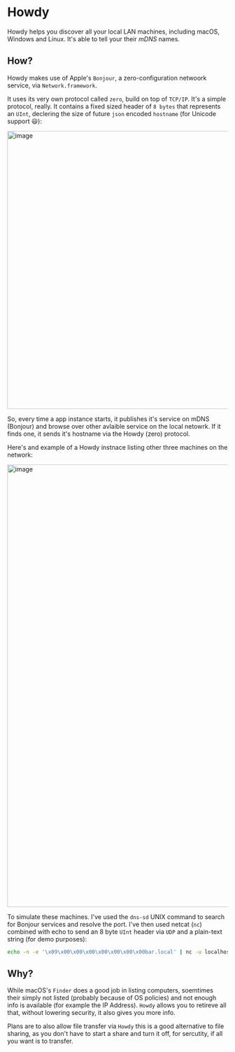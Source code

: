 # Howdy

Howdy helps you discover all your local LAN machines, including macOS, Windows and Linux.
It's able to tell your their _mDNS_ names.

## How?

Howdy makes use of Apple's `Bonjour`, a zero-configuration netwoork service, via `Network.framework`.

It uses its very own protocol called `zero`, build on top of `TCP/IP`. It's a simple protocol, really.
It contains a fixed sized header of `8 bytes` that represents an `UInt`, declering the size of future `json` encoded `hostname` (for Unicode support 😃):

<img width="636" alt="image" src="https://github.com/stoiandan/Howdy/assets/10388612/56be2126-cdf6-4066-b536-1deb3b31c03c">

So, every time a app instance starts, it publishes it's service on mDNS (Bonjour) and browse over other avlaible service on the local netowrk.
If it finds one, it sends it's hostname via the Howdy (zero) protocol.

Here's and example of a Howdy instnace listing other three machines on the network:

<img width="1012" alt="image" src="https://github.com/stoiandan/Howdy/assets/10388612/6312fbca-d2ec-463f-834e-2723d5c00472">

To simulate these machines. I've used the `dns-sd` UNIX command to search for Bonjour services and resolve the port.
I've then used netcat (`nc`) combined with echo to send an 8 byte `UInt` header via `UDP` and a plain-text string (for demo purposes):

```zsh
echo -n -e '\x09\x00\x00\x00\x00\x00\x00\x00bar.local' | nc -u localhost 65172
```

## Why?

While macOS's `Finder` does a good job in listing computers, soemtimes their simply not listed (probably because of OS policies) and
not enough info is available (for example the IP Address). 
`Howdy` allows you to retireve all that, without lowering security, it also gives you more info.

Plans are to also allow file transfer via `Howdy` this is a good alternative to file sharing, as you don't have to start a share and turn it off, for sercutity,
if all you want is to transfer.

